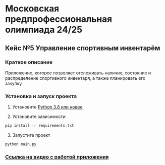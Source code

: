 # Московская предпрофессиональная олимпиада 24/25

## Кейс №5 Управление спортивным инвентарём

### Краткое описание

Приложение, которое позволяет отслеживать наличие, состояние и
распределение спортивного инвентаря, а также планировать его закупку

### Установка и запуск проекта

1. Установите [Python 3.8 или новее](https://www.python.org/downloads/)

2. Установите зависимости

```bash
pip install -r requirements.txt
```

3. Запустите проект

```bash
python main.py
```

### [Ссылка на видео с работой приложения](https://rutube.ru/video/6543d72e116c885f97a8f7fdd5d04bdf/)
